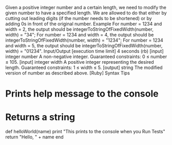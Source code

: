 Given a positive integer number and a certain length, we need to modify the given number to have a specified length. We are allowed to do that either by cutting out leading digits (if the number needs to be shortened) or by adding 0s in front of the original number.
Example
For number = 1234 and width = 2, the output should be
integerToStringOfFixedWidth(number, width) = "34";
For number = 1234 and width = 4, the output should be
integerToStringOfFixedWidth(number, width) = "1234";
For number = 1234 and width = 5, the output should be
integerToStringOfFixedWidth(number, width) = "01234".
Input/Output
[execution time limit] 4 seconds (rb)
[input] integer number
A non-negative integer.
Guaranteed constraints:
0 ≤ number ≤ 105.
[input] integer width
A positive integer representing the desired length.
Guaranteed constraints:
1 ≤ width ≤ 5.
[output] string
The modified version of number as described above.
[Ruby] Syntax Tips
# Prints help message to the console
# Returns a string
def helloWorld(name)
    print "This prints to the console when you Run Tests"
    return "Hello, " + name
end
